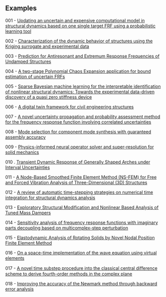 ## Examples

001 - [Updating an uncertain and expensive computational model in structural dynamics based on one single target FRF using a probabilistic learning tool](https://doi.org/10.1007/s00466-023-02301-2)

002 - [Characterization of the dynamic behavior of structures using the Kriging surrogate and experimental data](https://doi.org/10.1007/s00707-023-03631-1)

003 - [Prediction for Antiresonant and Extremum Response Frequencies of Undamped Structures](https://doi.org/10.2514/1.J063011)

004 - [A two-stage Polynomial Chaos Expansion application for bound estimation of uncertain FRFs](http://dx.doi.org/10.1016/j.jsv.2023.117930)

005 -  [Sparse Bayesian machine learning for the interpretable identification of nonlinear structural dynamics: Towards the experimental data-driven discovery of a quasi zero stiffness device](https://doi.org/10.1016/j.ymssp.2023.110858)

006 - [A digital twin framework for civil engineering structures](https://doi.org/10.1016/j.cma.2023.116584)

007 - [A novel uncertainty propagation and probability assessment method for the frequency response function involving correlated uncertainties](https://doi.org/10.1007/s00419-024-02596-4)

008 - [Mode selection for component mode synthesis with guaranteed assembly accuracy](https://doi.org/10.1016/j.jsv.2024.118596)

009 - [Physics-informed neural operator solver and super-resolution for solid mechanics](http://dx.doi.org/10.1111/mice.13292)

010 . [Transient Dynamic Response of Generally Shaped Arches under Interval Uncertainties](https://doi.org/10.3390/app14135918)

011 - [A Node-Based Smoothed Finite Element Method (NS-FEM) for Free and Forced Vibration Analysis of Three-Dimensional (3D) Structures](https://doi.org/10.1142/S0219876223420100)

012 - [A review of automatic time-stepping strategies on numerical time integration for structural dynamics analysis](http://dx.doi.org/10.1016/j.engstruct.2014.08.016)

013 - [Exploratory Structural Modification and Nonlinear Based Analysis of Tuned Mass Dampers](http://dx.doi.org/10.1088/1742-6596/2721/1/012016)

014 - [Sensitivity analysis of frequency response functions with imaginary parts decoupling based on multicomplex-step perturbation](https://doi.org/10.1016/j.apm.2024.115669)

015 - [Elastodynamic Analysis of Rotating Solids by Novel Nodal Position Finite Element Method](https://doi.org/10.1016/j.euromechsol.2024.105478)

016 - [On a space-time implementation of the wave equation using virtual elements](https://doi.org/10.1007/s00466-024-02556-3)

017 - [A novel time substep procedure into the classical central diﬀerence scheme to derive fourth-order methods in the complex plane](https://doi.org/10.1016/j.compstruc.2024.107514)

018 - [Improving the accuracy of the Newmark method through backward error analysis](https://doi.org/10.1007/s00466-024-02580-3)
